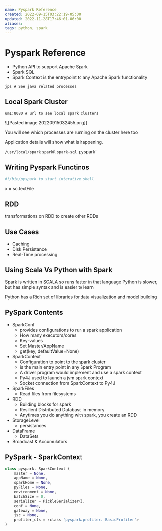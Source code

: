 ```yaml
---
name: Pyspark Reference
created: 2022-09-15T03:22:19-05:00
updated: 2022-11-28T17:46:01-06:00
aliases: 
tags: python, spark
---
```

# Pyspark Reference

- Python API to support Apache Spark
- Spark SQL
- Spark Context is the entrypoint to any Apache Spark functionality

```shell
jps # See java related processes
```

## Local Spark Cluster
```
um1:8080 # url to see local spark clusters
```

![[Pasted image 20220915032455.png]]

You will see which processes are running on the cluster here too

Application details will show what is happening.

`/usr/local/spark`
`sparkR`
`spark-sql
`pyspark`

## Writing Pyspark Functinos

```python
#!/bin/pyspark to start interative shell 
```

x = sc.textFile

## RDD
transformations on RDD to create other RDDs

## Use Cases

- Caching
- Disk Persistance
- Real-Time processing

## Using Scala Vs Python with Spark
Spark is written in SCALA so runs faster in that language
Python is slower, but has simple syntax and is easier to learn

Python has a Rich set of libraries for data visualization and model building

## PySpark Contents
- SparkConf
	- provides configurations to run a spark application
	- How many executors/cores
	- Key-values
	- Set Master/AppName
	- get(key, defaultValue=None)
- SparkContext
	- Configuration to point to the spark cluster
	- is the main entry point in any Spark Program
	- A driver program would implement and use a spark context
	- Py4J used to launch a jvm spark context
	- Socket connection from SparkContext to Py4J
- SparkFiles
	- Read files from filesystems
- RDD
	- Building blocks for spark
	- Resilient Distributed Database in memory
	- Anytimes you do anything with spark, you create an RDD
- StorageLevel
	- persistances
- DataFrame
	- DataSets
- Broadcast & Accumulators

## PySpark - SparkContext

```python
class pyspark. SparkContext (
	master = None,
	appName = None,
	sparkHome = None,
	pyFiles = None,
	environment = None,
	batchSize = 0,
	serializer = PickleSerializer(),
	conf = None,
	gateway = None,
	jsc = None,
	profiler_cls = ‹class 'pyspark.profiler. BasicProfiler'>
)
```

